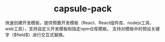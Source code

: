<div align="center">
  <br>
  <h1>capsule-pack</h1>
  <p align="left">
    快速创建开发模板，提供预置开发模板（React、React组件库、nodejs工具、web工具），支持自定义开发模板和指定npm仓库模板。
		支持对模板中的预设关键字（$field$）进行交互式替换。
  </p>
</div>
